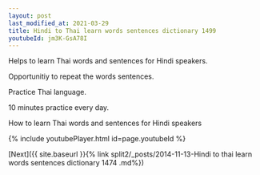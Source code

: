```yaml
---
layout: post
last_modified_at: 2021-03-29
title: Hindi to Thai learn words sentences dictionary 1499 
youtubeId: jm3K-GsA78I
---
```

 
 
Helps to learn Thai words and sentences for Hindi speakers.

Opportunitiy to repeat the words sentences. 

Practice Thai language. 
 
10 minutes practice every day. 
 
How to learn Thai words and sentences for Hindi speakers 
 
{% include youtubePlayer.html id=page.youtubeId %}
 
 
[Next]({{ site.baseurl }}{% link  split2/_posts/2014-11-13-Hindi to thai learn words sentences dictionary 1474 .md%})
 
